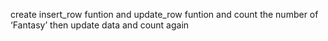 create insert_row funtion and update_row funtion
and count the number of ‘Fantasy’ then
update data and count again
